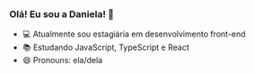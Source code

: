 ### Olá! Eu sou a Daniela! 👋

- 💻 Atualmente sou estagiária em desenvolvimento front-end
-  📚 Estudando JavaScript, TypeScript e React
- 😄 Pronouns: ela/dela

